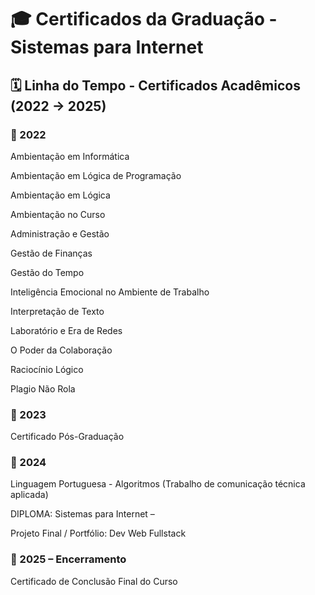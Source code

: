 # 🎓 Certificados da Graduação - Sistemas para Internet

## 🗓️ Linha do Tempo - Certificados Acadêmicos (2022 → 2025)

### 📍 2022

Ambientação em Informática

Ambientação em Lógica de Programação

Ambientação em Lógica

Ambientação no Curso

Administração e Gestão

Gestão de Finanças

Gestão do Tempo

Inteligência Emocional no Ambiente de Trabalho

Interpretação de Texto

Laboratório e Era de Redes

O Poder da Colaboração

Raciocínio Lógico

Plagio Não Rola

### 📍 2023

Certificado Pós-Graduação

### 📍 2024

Linguagem Portuguesa - Algoritmos (Trabalho de comunicação técnica aplicada)

DIPLOMA: Sistemas para Internet –

Projeto Final / Portfólio: Dev Web Fullstack

### 📍 2025 – Encerramento

Certificado de Conclusão Final do Curso
